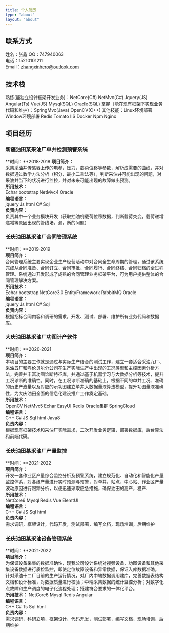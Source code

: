 ```yaml
---
title: 个人简历
type: "about"
layout: "about"
---
```

## 联系方式
姓名：张鑫
QQ：747940063  
电话：15210101211  
Email：zhangxinhero@outlook.com  
## 技术栈
熟练(能独立设计框架开发业务)：NetCore(C#) NetMvc(C#) Jquery(JS) Angular(Ts) Vue(JS) Mysql(SQL) Oracle(SQL) 
掌握（能在现有框架下实现业务代码和维护）：SpringMvc(Java) OpenCV(C++) 
其他技能：Linux环境部署 Window环境部署 Redis Tomato IIS Docker Npm Nginx
## 项目经历
### 新疆油田某采油厂单井检测预警系统

**时间：**2018-2018
**项目简介：**    
    采集采油井传感器上传的电参，压力，载荷位移等参数，解析成需要的曲线，并对数据通过数学方法分析（积分，最小二乘法等），判断采油井可能出现的问题，对采油井当下的状况进行监控，并对未来可能出现的故障做出预测。  
**所用技术：**    
    Echar bootstrap NetMvc4 Oracle  
**编程语言：**    
    jquery Js html C# Sql  
**负责内容：**    
    负责其中一个业务模块开发（获取抽油机载荷位移数据，判断载荷突变，载荷递增递减等原因出现的管线堵，漏，断的问题）  
### 长庆油田某采油厂合同管理系统
**时间：**2019-2019  
**项目简介：**    
    合同管理系统主要实现企业生产经营活动中对合同全生命周期的管理，通过该系统完成从合同准备、合同订立、合同审批、合同履行、合同终结、合同归档的全过程管理。系统通过开发形成了成熟的合同管理业务框架平台，可为用户提供整体的合同管理解决方案。  
**所用技术：**    
    Echar bootstrap NetCore3.0 EntityFramework RabbitMQ Oracle  
**编程语言：**     
    jquery Js html C# Sql  
**负责内容：**    
    根据招标合同内容和调研的需求，开发、测试、部署、维护所有业务代码和数据库。  

### 大庆油田某采油厂功图计产软件
**时间：**2020-2021  
**项目简介：**  
    本项目的主要工作就是通过与实际生产结合的测试工作，建立一套适合采油九厂、采油五厂和呼伦贝尔分公司在生产实际生产中出现的工况类型和主控因素分析方法，完善并丰富功图诊断特征库，并通过基于机器学习与大数据分析等技术，提升工况诊断的准确性。同时，在工况诊断准确的基础上，根据不同的单井工况、准确的历史产液量以及对应的示功图建立单井大数据量液算法模型，提升功图量液准确性，为大庆油田全面的信息化建设推广工作奠定基础。  
**所用技术：**    
    OpenCV NetMvc5 Echar EasyUI Redis Oracle集群 SpringCloud  
**编程语言：**    
    C++ C# JS Sql html Java8  
**负责内容：**    
    根据现有框架技术和采油厂实际需求，二次开发业务逻辑，部署数据库，后台算法和前端代码。  
### 长庆油田某采油厂产量监控
**时间：**2021-2022  
**项目简介：**    
    开发一套作业区产量综合监控分析及预警系统，建立规范化、自动化和智能化产量监控体系，对各级产量进行实时预测与预警，对单井，站点、中心站、作业区产量波动原因进行跟踪分析，以便迅速采取应急措施，确保油田的高产，稳产.  
**所用技术：**    
    NetCore6 Mysql Redis  Vue ElemtUI  
**编程语言：**    
    C++ C# JS Sql html  
**负责内容：**    
    需求调研，框架设计，代码开发，测试部署，编写文档，现场培训，后期维护  
### 长庆油田某采油设备管理系统
**时间：**2021-2022  
**项目简介：**    
    为保证设备采集的数据准确性，现我公司设计系统对视频设备，功图设备和其他采集设备数据进行质检监控，即使定位故障设备和异常数据，保证入库数据准确。
    针对采油十二厂目前的生产运行情况，对厂内中端数据调用建库，完善数据表结构文档和设计标准，对数据质量进行校验；中端采集数据的统计监控分析；对数字化点故障和生产调度的电子化流程处理；搭建符合要求的一体化平台。  
**所用技术：**
    NetCore6 Mysql Redis  Angular  
**编程语言：**    
    C++ C# Ts Sql html  
**负责内容：**    
    需求调研，科研立项，框架设计，代码开发，测试部署，编写文档，现场培训，后期维护